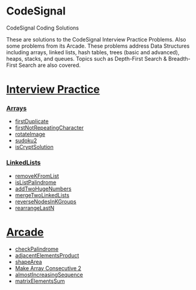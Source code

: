 # CodeSignal
CodeSignal Coding Solutions

These are solutions to the CodeSignal Interview Practice Problems. Also some problems from its Arcade. These problems address Data Structures including arrays, linked lists, hash tables, trees (basic and advanced), heaps, stacks, and queues. Topics such as Depth-First Search & Breadth-First Search are also covered.


# [Interview Practice](https://github.com/kah-ve/codesignal/tree/master/InterviewPractice)
  ### [Arrays](https://github.com/kah-ve/codesignal/tree/master/InterviewPractice/Arrays)
  + [firstDuplicate](https://github.com/kah-ve/codesignal/tree/master/InterviewPractice/Arrays/firstDuplicate)
  + [firstNotRepeatingCharacter](https://github.com/kah-ve/codesignal/tree/master/InterviewPractice/Arrays/firstNotRepeatingCharacter)
  + [rotateImage](https://github.com/kah-ve/codesignal/tree/master/InterviewPractice/Arrays/rotateImage)
  + [sudoku2](https://github.com/kah-ve/codesignal/tree/master/InterviewPractice/Arrays/sudoku2)
  + [isCryptSolution](https://github.com/kah-ve/codesignal/tree/master/InterviewPractice/Arrays/isCryptSolution)
  
  ### [LinkedLists](https://github.com/kah-ve/codesignal/tree/master/InterviewPractice/LinkedLists)
  + [removeKFromList](https://github.com/kah-ve/codesignal/tree/master/InterviewPractice/LinkedLists/removeKFromList)
  + [isListPalindrome](https://github.com/kah-ve/codesignal/tree/master/InterviewPractice/LinkedLists/isListPalindrome)
  + [addTwoHugeNumbers](https://github.com/kah-ve/codesignal/tree/master/InterviewPractice/LinkedLists/addTwoHugeNumbers)
  + [mergeTwoLinkedLists](https://github.com/kah-ve/codesignal/tree/master/InterviewPractice/LinkedLists/mergeTwoLinkedLists)
  + [reverseNodesInKGroups](https://github.com/kah-ve/codesignal/tree/master/InterviewPractice/LinkedLists/reverseNodesInKGroups)
  + [rearrangeLastN](https://github.com/kah-ve/codesignal/tree/master/InterviewPractice/LinkedLists/rearrangeLastN)



# [Arcade](https://github.com/kah-ve/codesignal/tree/master/Arcade)
+ [checkPalindrome](https://github.com/kah-ve/codesignal/tree/master/Arcade/checkPalindrome)
+ [adjacentElementsProduct](https://github.com/kah-ve/codesignal/tree/master/Arcade/adjacentElementsProduct)
+ [shapeArea](https://github.com/kah-ve/codesignal/tree/master/Arcade/shapeArea)
+ [Make Array Consecutive 2](https://github.com/kah-ve/codesignal/tree/master/Arcade/MakeArrayConsecutive2)
+ [almostIncreasingSequence](https://github.com/kah-ve/codesignal/tree/master/Arcade/almostIncreasingSequence)
+ [matrixElementsSum](https://github.com/kah-ve/codesignal/tree/master/Arcade/matrixElementsSum)
